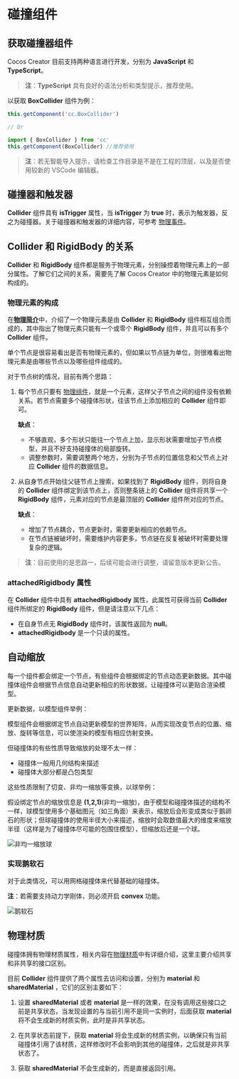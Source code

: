 # 碰撞组件

## 获取碰撞器组件

Cocos Creator 目前支持两种语言进行开发，分别为 __JavaScript__ 和 __TypeScript__。

> **注**：__TypeScript__ 具有良好的语法分析和类型提示，推荐使用。

以获取 __BoxCollider__ 组件为例：

```ts
this.getComponent('cc.BoxCollider')

// Or

import { BoxCollider } from 'cc'
this.getComponent(BoxCollider) //推荐使用
```

> **注**：若无智能导入提示，请检查工作目录是不是在工程的顶层，以及是否使用较新的 VSCode 编辑器。

## 碰撞器和触发器

__Collider__ 组件具有 __isTrigger__ 属性，当 __isTrigger__ 为 __true__ 时，表示为触发器，反之为碰撞器。关于碰撞器和触发器的详细内容，可参考 [物理事件](physics-event.md)。

## Collider 和 RigidBody 的关系

__Collider__ 和 __RigidBody__ 组件都是服务于物理元素，分别操控着物理元素上的一部分属性。了解它们之间的关系，需要先了解 Cocos Creator 中的物理元素是如何构成的。

### 物理元素的构成

在[**物理简介**](physics.md)中，介绍了一个物理元素是由 __Collider__ 和 __RigidBody__ 组件相互组合而成的，其中指出了物理元素只能有一个或零个 __RigidBody__ 组件，并且可以有多个 __Collider__ 组件。

单个节点是很容易看出是否有物理元素的，但如果以节点链为单位，则很难看出物理元素是由哪些节点以及哪些组件组成的。

对于节点树的情况，目前有两个思路：

1. 每个节点只要有 [物理组件](./physics-component.md)，就是一个元素，这样父子节点之间的组件没有依赖关系。若节点需要多个碰撞体形状，往该节点上添加相应的 __Collider__ 组件即可。

    **缺点**：
    - 不够直观，多个形状只能往一个节点上加，显示形状需要增加子节点模型，并且不好支持碰撞体的局部旋转。
    - 调整参数时，需要调整两个地方，分别为子节点的位置信息和父节点上对应 **Collider** 组件的数据信息。

2. 从自身节点开始往父链节点上搜索，如果找到了 __RigidBody__ 组件，则将自身的 __Collider__ 组件绑定到该节点上，否则整条链上的 __Collider__ 组件将共享一个 __RigidBody__ 组件，元素对应的节点是最顶层的 __Collider__ 组件所对应的节点。

    **缺点**：
    - 增加了节点耦合，节点更新时，需要更新相应的依赖节点。
    - 在节点链被破坏时，需要维护内容更多，节点链在反复被破坏时需要处理复杂的逻辑。

> **注**：目前使用的是思路一，后续可能会进行调整，请留意版本更新公告。

### __attachedRigidbody__ 属性

在 __Collider__ 组件中具有 __attachedRigidbody__ 属性，此属性可获得当前 __Collider__ 组件所绑定的 __RigidBody__ 组件，但是请注意以下几点：

- 在自身节点无 __RigidBody__ 组件时，该属性返回为 __null__。
- __attachedRigidbody__ 是一个只读的属性。

## 自动缩放

每一个组件都会绑定一个节点，有些组件会根据绑定的节点动态更新数据。其中碰撞体组件会根据节点信息自动更新相应的形状数据，让碰撞体可以更贴合渲染模型。

更新数据，以模型组件举例：

模型组件会根据绑定节点自动更新模型的世界矩阵，从而实现改变节点的位置、缩放、旋转等信息，可以使渲染的模型有相应仿射变换。

但碰撞体的有些性质导致缩放的处理不太一样：

- 碰撞体一般用几何结构来描述
- 碰撞体大部分都是凸包类型

这些性质限制了切变、非均一缩放等变换，以球举例：

假设绑定节点的缩放信息是 __(1,2,1)__(非均一缩放)，由于模型和碰撞体描述的结构不一样，球模型使用多个基础图元（如三角面）来表示，缩放后会形变成类似于鹅卵石的形状；但球碰撞体的使用半径大小来描述，缩放时会取数值最大的维度来缩放半径（这样是为了碰撞体尽可能的包围住模型），但缩放后还是一个球。

![非均一缩放球](img/collider-non-uniform-scale.jpg)

### 实现鹅软石

对于此类情况，可以用网格碰撞体来代替基础的碰撞体。

**注**：若需要支持动力学刚体，则必须开启 __convex__ 功能。

![鹅软石](img/goose-soft-rock.jpg)

## 物理材质

碰撞体拥有物理材质属性，相关内容在[物理材质](physics-material.md)中有详细介绍，这里主要介绍共享和非共享的接口区别。

目前 __Collider__ 组件提供了两个属性去访问和设置，分别为 __material__ 和 __sharedMaterial__ ，它们的区别主要如下：

1. 设置 __sharedMaterial__ 或者 __material__ 是一样的效果，在没有调用这些接口之前是共享状态，当发现设置的与当前引用不是同一实例时，后面获取 __material__ 将不会生成新的材质实例，此时是非共享状态。

2. 在共享状态前提下，获取 __material__ 将会生成新的材质实例，以确保只有当前碰撞体引用了该材质，这样修改时不会影响到其他的碰撞体，之后就是非共享状态了。

3. 获取 __sharedMaterial__ 不会生成新的，而是直接返回引用。
